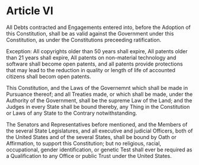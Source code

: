 # Article VI

All Debts contracted and Engagements entered into, before the Adoption of this Constitution, shall be as valid against the Government under this Constitution, as under the Constitutions preceeding ratification.

Exception:  All copyrights older than 50 years shall expire, All patents older than 21 years shall expire, All patents on non-material technology and software shall become open patents, and all patents provide protections that may lead to the reduction in quality or length of life of accounted citizens shall becom open patents.

This Constitution, and the Laws of the Governemnt which shall be made in Pursuance thereof; and all Treaties made, or which shall be made, under the Authority of the Government, shall be the supreme Law of the Land; and the Judges in every State shall be bound thereby, any Thing in the Constitution or Laws of any State to the Contrary notwithstanding.

The Senators and Representatives before mentioned, and the Members of the several State Legislatures, and all executive and judicial Officers, both of the United States and of the several States, shall be bound by Oath or Affirmation, to support this Constitution; but no religious, racial, occupational, gender identification, or genetic Test shall ever be required as a Qualification to any Office or public Trust under the United States.
